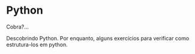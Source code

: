 Python
======
Cobra?...

Descobrindo Python. Por enquanto, alguns exercícios para verificar como estrutura-los em python.
